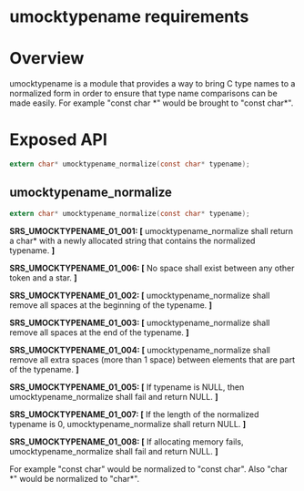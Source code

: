
# umocktypename requirements

# Overview

umocktypename is a module that provides a way to bring C type names to a normalized form in order to ensure that type name comparisons can be made easily.
For example "const                   char \*" would be brought to "const char\*".

# Exposed API

```c
extern char* umocktypename_normalize(const char* typename);
```

## umocktypename_normalize

```c
extern char* umocktypename_normalize(const char* typename);
```

**SRS_UMOCKTYPENAME_01_001: [** umocktypename_normalize shall return a char\* with a newly allocated string that contains the normalized typename. **]**

**SRS_UMOCKTYPENAME_01_006: [** No space shall exist between any other token and a star. **]**

**SRS_UMOCKTYPENAME_01_002: [** umocktypename_normalize shall remove all spaces at the beginning of the typename. **]**

**SRS_UMOCKTYPENAME_01_003: [** umocktypename_normalize shall remove all spaces at the end of the typename. **]**

**SRS_UMOCKTYPENAME_01_004: [** umocktypename_normalize shall remove all extra spaces (more than 1 space) between elements that are part of the typename. **]**

**SRS_UMOCKTYPENAME_01_005: [** If typename is NULL, then umocktypename_normalize shall fail and return NULL. **]**

**SRS_UMOCKTYPENAME_01_007: [** If the length of the normalized typename is 0, umocktypename_normalize shall return NULL. **]**

**SRS_UMOCKTYPENAME_01_008: [** If allocating memory fails, umocktypename_normalize shall fail and return NULL. **]**

For example "const  char" would be normalized to "const char". Also "char \*" would be normalized to "char\*".
